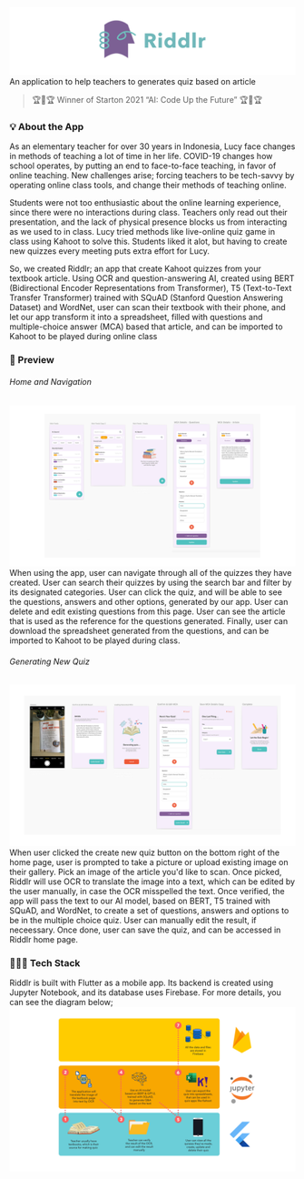 ![1](screenshots/logo-transparent.png)
An application to help teachers to generates quiz based on article

> 🏆🏅🏆 Winner of Starton 2021 “AI: Code Up the Future” 🏆🏅🏆

### 💡 About the App
As an elementary teacher for over 30 years in Indonesia, Lucy face changes in methods of teaching a lot of time in her life. COVID-19 changes how school operates, by putting an end to face-to-face teaching, in favor of online teaching. New challenges arise; forcing teachers to be tech-savvy by operating online class tools, and change their methods of teaching online.

Students were not too enthusiastic about the online learning experience, since there were no interactions during class. Teachers only read out their presentation, and the lack of physical presence blocks us from interacting as we used to in class. Lucy tried methods like live-online quiz game in class using Kahoot to solve this. Students liked it alot, but having to create new quizzes every meeting puts extra effort for Lucy.

So, we created Riddlr; an app that create Kahoot quizzes from your textbook article. Using OCR and question-answering AI, created using BERT (Bidirectional Encoder Representations from Transformer), T5 (Text-to-Text Transfer Transformer) trained with SQuAD (Stanford Question Answering Dataset) and WordNet, user can scan their textbook with their phone, and let our app transform it into a spreadsheet, filled with questions and multiple-choice answer (MCA) based that article, and can be imported to Kahoot to be played during online class


### 👀 Preview

###### Home and Navigation
![Home and Navigation View](screenshots/1.png)
When using the app, user can navigate through all of the quizzes they have created. User can search their quizzes by using the search bar and filter by its designated categories. User can click the quiz, and will be able to see the questions, answers and other options, generated by our app. User can delete and edit existing questions from this page. User can see the article that is used as the reference for the questions generated. Finally, user can download the spreadsheet generated from the questions, and can be imported to Kahoot to be played during class.

###### Generating New Quiz
![Generating New Quiz View](screenshots/2.png)
When user clicked the create new quiz button on the bottom right of the home page, user is prompted to take a picture or upload existing image on their gallery. Pick an image of the article you'd like to scan. Once picked, Riddlr will use OCR to translate the image into a text, which can be edited by the user manually, in case the OCR misspelled the text. Once verified, the app will pass the text to our AI model, based on BERT, T5 trained with SQuAD, and WordNet, to create a set of questions, answers and options to be in the multiple choice quiz. User can manually edit the result, if neceessary. Once done, user can save the quiz, and can be accessed in Riddlr home page.


### 👨🏻‍💻 Tech Stack
Riddlr is built with Flutter as a mobile app. Its backend is created using Jupyter Notebook, and its database uses Firebase. For more details, you can see the diagram below;
![Tech Stack](screenshots/3.png)





